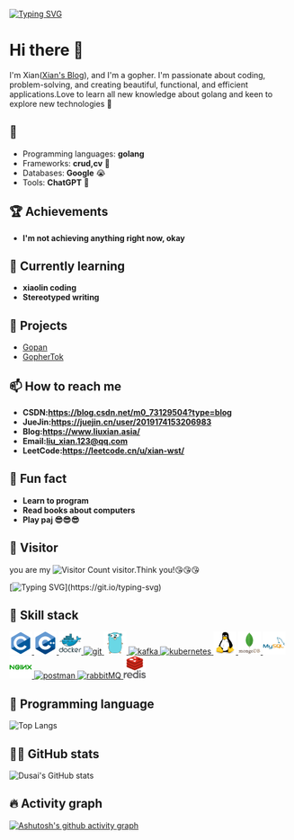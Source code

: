 <a href="https://git.io/typing-svg"><img src="https://readme-typing-svg.demolab.com?font=Fira+Code&weight=600&size=79&duration=4000&pause=1000&color=16FF9FD2&background=FFD22900&width=1400&height=200&lines=Welcome+to+Xian's+github" alt="Typing SVG" /></a>
# Hi there 👋

I'm Xian([Xian's Blog](https://www.liuxian.asia)), and I'm a gopher. I'm passionate about coding, problem-solving, and creating beautiful, functional, and efficient applications.Love to learn all new knowledge about golang and keen to explore new technologies 🥰

## 💼 

- Programming languages: **golang**
- Frameworks: **crud,cv** 🤣
- Databases: **Google**  😭
- Tools: **ChatGPT**  🤡

## 🏆 Achievements

- **I'm not achieving anything right now, okay**

## 🌱 Currently learning

- **xiaolin coding**
- **Stereotyped writing**

## 🔭 Projects

- [Gopan](https://github.com/liuxianloveqiqi/Gopan)
- [GopherTok](https://github.com/GophersTeam/GopherTok)

## 📫 How to reach me

- **CSDN:https://blog.csdn.net/m0_73129504?type=blog**
- **JueJin:https://juejin.cn/user/2019174153206983**
- **Blog:https://www.liuxian.asia/**
- **Email:liu_xian.123@qq.com**
- **LeetCode:https://leetcode.cn/u/xian-wst/**

## 🌟 Fun fact

- **Learn to program**
- **Read books about computers**
- **Play paj 😎😎😎**

## 🤗 Visitor
you are my ![Visitor Count](https://profile-counter.glitch.me/liuxianloveqiqi/count.svg) visitor.Think you!😘😘😘

[![Typing SVG](https://readme-typing-svg.demolab.com?font=Fira+Code&weight=600&size=25&pause=1000&color=F7276C&background=FFD22900&center=%E5%81%87&vCenter=%E5%81%87&repeat=%E7%9C%9F&height=70&lines=Hello+World!)](https://git.io/typing-svg)

## 🚀 Skill stack
<p align="left"> <a href="https://www.cprogramming.com/" target="_blank" rel="noreferrer"> <img src="https://raw.githubusercontent.com/devicons/devicon/master/icons/c/c-original.svg" alt="c" width="40" height="40"/> </a> <a href="https://www.w3schools.com/cpp/" target="_blank" rel="noreferrer"> <img src="https://raw.githubusercontent.com/devicons/devicon/master/icons/cplusplus/cplusplus-original.svg" alt="cplusplus" width="40" height="40"/> </a> <a href="https://www.docker.com/" target="_blank" rel="noreferrer"> <img src="https://raw.githubusercontent.com/devicons/devicon/master/icons/docker/docker-original-wordmark.svg" alt="docker" width="40" height="40"/> </a> <a href="https://git-scm.com/" target="_blank" rel="noreferrer"> <img src="https://www.vectorlogo.zone/logos/git-scm/git-scm-icon.svg" alt="git" width="40" height="40"/> </a> <a href="https://golang.org" target="_blank" rel="noreferrer"> <img src="https://raw.githubusercontent.com/devicons/devicon/master/icons/go/go-original.svg" alt="go" width="40" height="40"/> </a> <a href="https://kafka.apache.org/" target="_blank" rel="noreferrer"> <img src="https://www.vectorlogo.zone/logos/apache_kafka/apache_kafka-icon.svg" alt="kafka" width="40" height="40"/> </a> <a href="https://kubernetes.io" target="_blank" rel="noreferrer"> <img src="https://www.vectorlogo.zone/logos/kubernetes/kubernetes-icon.svg" alt="kubernetes" width="40" height="40"/> </a> <a href="https://www.linux.org/" target="_blank" rel="noreferrer"> <img src="https://raw.githubusercontent.com/devicons/devicon/master/icons/linux/linux-original.svg" alt="linux" width="40" height="40"/> </a> <a href="https://www.mongodb.com/" target="_blank" rel="noreferrer"> <img src="https://raw.githubusercontent.com/devicons/devicon/master/icons/mongodb/mongodb-original-wordmark.svg" alt="mongodb" width="40" height="40"/> </a> <a href="https://www.mysql.com/" target="_blank" rel="noreferrer"> <img src="https://raw.githubusercontent.com/devicons/devicon/master/icons/mysql/mysql-original-wordmark.svg" alt="mysql" width="40" height="40"/> </a> <a href="https://www.nginx.com" target="_blank" rel="noreferrer"> <img src="https://raw.githubusercontent.com/devicons/devicon/master/icons/nginx/nginx-original.svg" alt="nginx" width="40" height="40"/> </a> <a href="https://postman.com" target="_blank" rel="noreferrer"> <img src="https://www.vectorlogo.zone/logos/getpostman/getpostman-icon.svg" alt="postman" width="40" height="40"/> </a> <a href="https://www.rabbitmq.com" target="_blank" rel="noreferrer"> <img src="https://www.vectorlogo.zone/logos/rabbitmq/rabbitmq-icon.svg" alt="rabbitMQ" width="40" height="40"/> </a> <a href="https://redis.io" target="_blank" rel="noreferrer"> <img src="https://raw.githubusercontent.com/devicons/devicon/master/icons/redis/redis-original-wordmark.svg" alt="redis" width="40" height="40"/> </a> </p>


## 📣 Programming language

![Top Langs](https://github-readme-stats.vercel.app/api/top-langs/?username=liuxianloveqiqi&layout=compact&theme=tokyonight)

## 🏊‍♂️ GitHub stats

![Dusai's GitHub stats](https://github-readme-stats.vercel.app/api?username=liuxianloveqiqi&show_icons=true&theme=radical)

## 🔥 Activity graph

[![Ashutosh's github activity graph](https://github-readme-activity-graph.vercel.app/graph?username=liuxianloveqiqi&theme=dracula)](https://github.com/ashutosh00710/github-readme-activity-graph)
